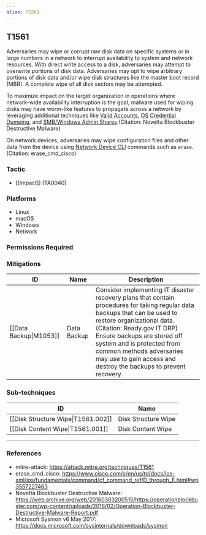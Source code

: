 ```yaml
---
alias: T1561
---
```


## T1561

Adversaries may wipe or corrupt raw disk data on specific systems or in large numbers in a network to interrupt availability to system and network resources. With direct write access to a disk, adversaries may attempt to overwrite portions of disk data. Adversaries may opt to wipe arbitrary portions of disk data and/or wipe disk structures like the master boot record (MBR). A complete wipe of all disk sectors may be attempted.

To maximize impact on the target organization in operations where network-wide availability interruption is the goal, malware used for wiping disks may have worm-like features to propagate across a network by leveraging additional techniques like [Valid Accounts](https://attack.mitre.org/techniques/T1078), [OS Credential Dumping](https://attack.mitre.org/techniques/T1003), and [SMB/Windows Admin Shares](https://attack.mitre.org/techniques/T1021/002).(Citation: Novetta Blockbuster Destructive Malware)

On network devices, adversaries may wipe configuration files and other data from the device using [Network Device CLI](https://attack.mitre.org/techniques/T1059/008) commands such as `erase`.(Citation: erase_cmd_cisco)


### Tactic
- [[Impact]] (TA0040)

### Platforms
- Linux
- macOS
- Windows
- Network

### Permissions Required

### Mitigations

| ID | Name | Description |
| --- | --- | --- |
| [[Data Backup\|M1053]] | Data Backup | Consider implementing IT disaster recovery plans that contain procedures for taking regular data backups that can be used to restore organizational data.(Citation: Ready.gov IT DRP) Ensure backups are stored off system and is protected from common methods adversaries may use to gain access and destroy the backups to prevent recovery. |

### Sub-techniques

| ID | Name |
| --- | --- |
| [[Disk Structure Wipe\|T1561.002]] | Disk Structure Wipe |
| [[Disk Content Wipe\|T1561.001]] | Disk Content Wipe |


---
### References

- mitre-attack: https://attack.mitre.org/techniques/T1561
- erase_cmd_cisco: https://www.cisco.com/c/en/us/td/docs/ios-xml/ios/fundamentals/command/cf_command_ref/D_through_E.html#wp3557227463
- Novetta Blockbuster Destructive Malware: https://web.archive.org/web/20160303200515/https://operationblockbuster.com/wp-content/uploads/2016/02/Operation-Blockbuster-Destructive-Malware-Report.pdf
- Microsoft Sysmon v6 May 2017: https://docs.microsoft.com/sysinternals/downloads/sysmon
